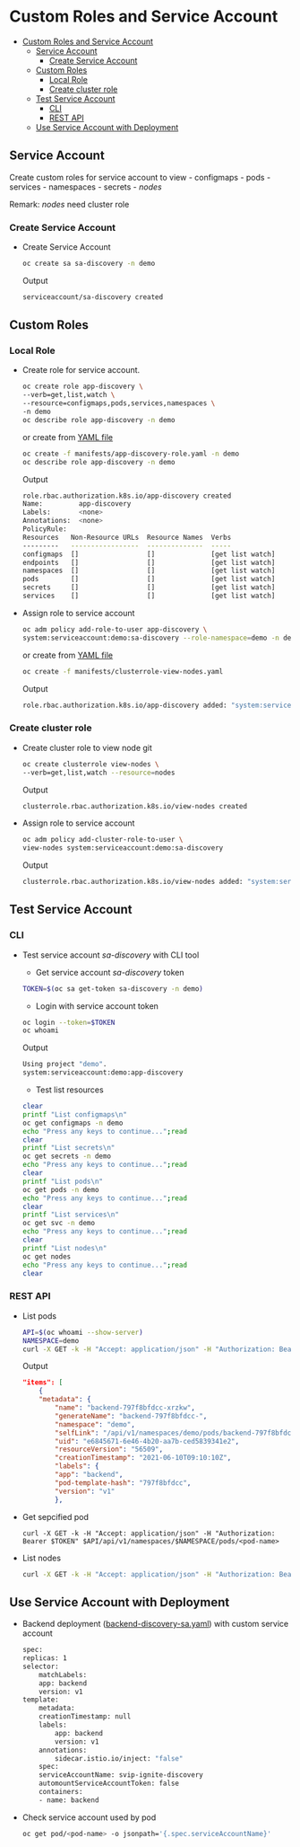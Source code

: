 # Custom Roles and Service Account
- [Custom Roles and Service Account](#custom-roles-and-service-account)
  - [Service Account](#service-account)
    - [Create Service Account](#create-service-account)
  - [Custom Roles](#custom-roles)
    - [Local Role](#local-role)
    - [Create cluster role](#create-cluster-role)
  - [Test Service Account](#test-service-account)
    - [CLI](#cli)
    - [REST API](#rest-api)
  - [Use Service Account with Deployment](#use-service-account-with-deployment)

## Service Account

Create custom roles for service account to view 
    - configmaps
    - pods
    - services
    - namespaces
    - secrets
    - *nodes*

Remark: *nodes* need cluster role

### Create Service Account
- Create Service Account
  
    ```bash
    oc create sa sa-discovery -n demo
    ```
    
    Output
    
    ```bash
    serviceaccount/sa-discovery created
    ```

## Custom Roles
### Local Role
- Create role for service account. 
   
    ```bash
    oc create role app-discovery \
    --verb=get,list,watch \
    --resource=configmaps,pods,services,namespaces \
    -n demo
    oc describe role app-discovery -n demo

    ```

    or create from [YAML file](manifests/app-discovery-role.yaml)

    ```bash
    oc create -f manifests/app-discovery-role.yaml -n demo
    oc describe role app-discovery -n demo
    ```
    
    Output
    
    ```bash
    role.rbac.authorization.k8s.io/app-discovery created
    Name:         app-discovery
    Labels:       <none>
    Annotations:  <none>
    PolicyRule:
    Resources   Non-Resource URLs  Resource Names  Verbs
    ---------   -----------------  --------------  -----
    configmaps  []                 []              [get list watch]
    endpoints   []                 []              [get list watch]
    namespaces  []                 []              [get list watch]
    pods        []                 []              [get list watch]
    secrets     []                 []              [get list watch]
    services    []                 []              [get list watch]
    ```

- Assign role to service account
    
    ```bash
    oc adm policy add-role-to-user app-discovery \
    system:serviceaccount:demo:sa-discovery --role-namespace=demo -n demo
    ```
    
    or create from [YAML file](manifests/clusterrole-view-nodes.yaml)

    ```bash
    oc create -f manifests/clusterrole-view-nodes.yaml
    ```

    Output

    ```bash
    role.rbac.authorization.k8s.io/app-discovery added: "system:serviceaccount:demo:sa-discovery"
    ```
### Create cluster role
- Create cluster role to view node
  git 
    ```bash
    oc create clusterrole view-nodes \
    --verb=get,list,watch --resource=nodes
    ```

    Output

    ```bash
    clusterrole.rbac.authorization.k8s.io/view-nodes created
    ```

- Assign role to service account

    ```bash
    oc adm policy add-cluster-role-to-user \
    view-nodes system:serviceaccount:demo:sa-discovery 
    ```
    Output

    ```bash
    clusterrole.rbac.authorization.k8s.io/view-nodes added: "system:serviceaccount:demo:sa-discovery"
    ```

## Test Service Account
### CLI
- Test service account *sa-discovery* with CLI tool
    - Get service account *sa-discovery* token 
    
    ```bash
    TOKEN=$(oc sa get-token sa-discovery -n demo)
    ```
    
    - Login with service account token
    
    ```bash
    oc login --token=$TOKEN
    oc whoami
    ```

    Output

    ```bash
    Using project "demo".
    system:serviceaccount:demo:app-discovery
    ```
    
    -  Test list resources
    
    ```bash
    clear
    printf "List configmaps\n"
    oc get configmaps -n demo
    echo "Press any keys to continue...";read
    clear
    printf "List secrets\n"
    oc get secrets -n demo
    echo "Press any keys to continue...";read
    clear
    printf "List pods\n"
    oc get pods -n demo
    echo "Press any keys to continue...";read
    clear
    printf "List services\n"
    oc get svc -n demo
    echo "Press any keys to continue...";read
    clear
    printf "List nodes\n"
    oc get nodes
    echo "Press any keys to continue...";read
    clear
    ```
### REST API
- List pods
    
    ```bash
    API=$(oc whoami --show-server)
    NAMESPACE=demo
    curl -X GET -k -H "Accept: application/json" -H "Authorization: Bearer $TOKEN" $API/api/v1/namespaces/$NAMESPACE/pods
    ```
    
    Output

    ```json
    "items": [
        {
        "metadata": {
            "name": "backend-797f8bfdcc-xrzkw",
            "generateName": "backend-797f8bfdcc-",
            "namespace": "demo",
            "selfLink": "/api/v1/namespaces/demo/pods/backend-797f8bfdcc-xrzkw",
            "uid": "e6845671-6e46-4b20-aa7b-ced5839341e2",
            "resourceVersion": "56509",
            "creationTimestamp": "2021-06-10T09:10:10Z",
            "labels": {
            "app": "backend",
            "pod-template-hash": "797f8bfdcc",
            "version": "v1"
            },

    ```
- Get sepcified pod

    ```
    curl -X GET -k -H "Accept: application/json" -H "Authorization: Bearer $TOKEN" $API/api/v1/namespaces/$NAMESPACE/pods/<pod-name>
    ```
- List nodes

    ```bash
    curl -X GET -k -H "Accept: application/json" -H "Authorization: Bearer $TOKEN" $API/api/v1/nodes
    ```


## Use Service Account with Deployment
- Backend deployment ([backend-discovery-sa.yaml](manifests/backend-discovery-sa.yaml)) with custom service account
    
    ```bash
    spec:
    replicas: 1
    selector:
        matchLabels:
        app: backend
        version: v1
    template:
        metadata:
        creationTimestamp: null
        labels:
            app: backend
            version: v1
        annotations:
            sidecar.istio.io/inject: "false"
        spec:
        serviceAccountName: svip-ignite-discovery
        automountServiceAccountToken: false
        containers:
        - name: backend
    ```

- Check service account used by pod
    
    ```bash
    oc get pod/<pod-name> -o jsonpath='{.spec.serviceAccountName}'
    ```

